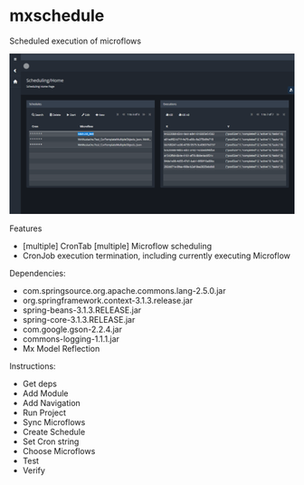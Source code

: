 # mxschedule
Scheduled execution of microflows

![Screenshot](https://github.com/skullquake/mxschedule/raw/master/res/mxschedule.png)


Features
* [multiple] CronTab [multiple] Microflow scheduling
* CronJob execution termination, including currently executing Microflow

Dependencies:
* com.springsource.org.apache.commons.lang-2.5.0.jar
* org.springframework.context-3.1.3.release.jar
* spring-beans-3.1.3.RELEASE.jar
* spring-core-3.1.3.RELEASE.jar
* com.google.gson-2.2.4.jar
* commons-logging-1.1.1.jar
* Mx Model Reflection

Instructions:
* Get deps
* Add Module
* Add Navigation
* Run Project
* Sync Microflows
* Create Schedule
* Set Cron string
* Choose Microflows
* Test
* Verify
